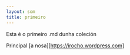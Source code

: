 ```yaml
---
layout: som
title: primeiro
---
```


Esta é o primeiro .md dunha coleción


Principal [a nosa][https://irocho.wordpress.com]
